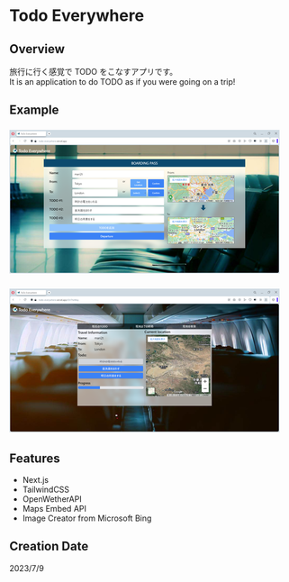# Todo Everywhere

## Overview

旅行に行く感覚で TODO をこなすアプリです。  
It is an application to do TODO as if you were going on a trip!

## Example

### ![example1.png](/public/img/example1.png "example1.png")

### ![example2.png](/public/img/example2.png "example2.png")

## Features

- Next.js
- TailwindCSS
- OpenWetherAPI
- Maps Embed API
- Image Creator from Microsoft Bing

## Creation Date

2023/7/9

